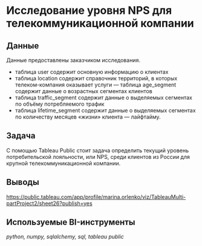 # Исследование уровня NPS для телекоммуникационной компании

## Данные

Данные предоставлены заказчиком исследования.
- таблица user содержит основную информацию о клиентах
- таблица location содержит справочник территорий, в которых телеком-компания оказывает услуги
— таблица age_segment содержит данные о возрастных сегментах клиентов
- таблица traffic_segment  содержит данные о выделяемых сегментах по объёму потребляемого трафик
- таблица lifetime_segment содержит данные о выделяемых сегментах по количеству месяцев «жизни» клиента — лайфтайму.

## Задача

С помощью Tableau Public стоит задача определить текущий уровень потребительской лояльности, или NPS, среди клиентов из России для крупной телекоммуникационной компании. 

## Выводы

https://public.tableau.com/app/profile/marina.orlenko/viz/TableauMulti-partProject2/sheet26?publish=yes

## Используемые BI-инструменты
*python, numpy, sqlalchemy, sql, tableau public*
